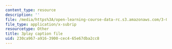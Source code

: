 ```yaml
---
content_type: resource
description: ''
file: /media/https%3A/open-learning-course-data-rc.s3.amazonaws.com/3-091sc-introduction-to-solid-state-chemistry-fall-2010/230ca967a9163900cec465e67dba2cc8_fFg4uXMpnV0.srt
file_type: application/x-subrip
resourcetype: Other
title: 3play caption file
uid: 230ca967-a916-3900-cec4-65e67dba2cc8
---
```

